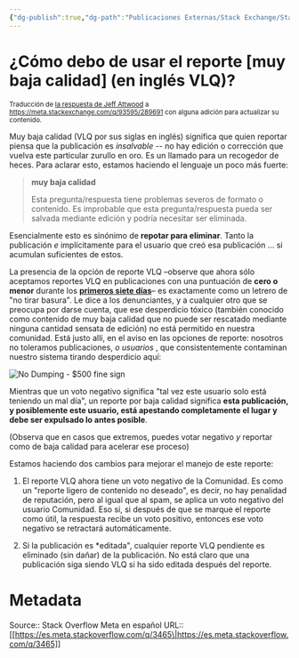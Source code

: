 ```yaml
---
{"dg-publish":true,"dg-path":"Publicaciones Externas/Stack Exchange/Stack Overflow en español/Stack Overflow en español Meta/es.meta.stackoverflow.com-3465.md","permalink":"/publicaciones-externas/stack-exchange/stack-overflow-en-espanol/stack-overflow-en-espanol-meta/es-meta-stackoverflow-com-3465/","title":"¿Cómo debo de usar el reporte [muy baja calidad] (en inglés VLQ)?","hide":true,"noteIcon":"\"0\"","created":"2024-04-03T12:49:10.594-06:00","updated":"2024-04-05T16:44:03.220-06:00"}
---
```


# ¿Cómo debo de usar el reporte [muy baja calidad] (en inglés VLQ)?

<sub>Traducción de [la respuesta de Jeff Attwood][3] a https://meta.stackexchange.com/q/93595/289691 con alguna adición para actualizar su contenido.</sub>  

Muy baja calidad (VLQ por sus siglas en inglés)  significa que quien reportar piensa que la publicación es *insalvable* -- no hay edición o corrección que vuelva este particular zurullo  en oro. Es un llamado para un recogedor de heces. Para aclarar esto, estamos haciendo el lenguaje un poco más fuerte:

> **muy baja calidad**
> 
> Esta pregunta/respuesta tiene problemas severos de formato o contenido. Es improbable que esta pregunta/respuesta pueda ser salvada mediante edición y podría necesitar ser eliminada.

Esencialmente esto es sinónimo de **repotar para eliminar**. Tanto la publicación *e* implícitamente para el usuario que creó esa publicación &hellip; si acumulan suficientes de estos. 

La presencia de la opción de reporte VLQ –observe que ahora sólo aceptamos reportes VLQ en publicaciones con una puntuación de **cero o menor** durante los **[primeros siete días][1]**– es exactamente como un letrero de "no tirar basura". Le dice a los denunciantes, y a cualquier otro que se preocupa por darse cuenta, que ese desperdicio tóxico (también conocido como contenido de muy baja calidad que no puede ser rescatado mediante ninguna cantidad sensata de edición) no está permitido en nuestra comunidad. Está justo allí, en el aviso en las opciones de reporte: nosotros no toleramos publicaciones, *o usuarios* , que consistentemente contaminan nuestro sistema tirando desperdicio aquí:

![No Dumping - $500 fine sign][2]

Mientras que un voto negativo significa "tal vez este usuario solo está teniendo un mal día", un reporte por baja calidad significa **esta publicación, y posiblemente este usuario, está apestando completamente el lugar y debe ser expulsado lo antes posible**.

(Observa que en casos que extremos, puedes votar negativo *y* reportar como de baja calidad para acelerar ese proceso)

Estamos haciendo dos cambios para mejorar el manejo de este reporte:

1. El reporte VLQ ahora tiene un voto negativo de la Comunidad. Es como un "reporte ligero de contenido no deseado", es decir, no hay penalidad de reputación, pero al igual que al spam, se aplica un voto negativo del usuario Comunidad. Eso sí, si después de que se marque el reporte como útil, la respuesta recibe un voto positivo, entonces ese voto negativo se retractará automáticamente.

2. Si la publicación es *editada", cualquier reporte VLQ pendiente es eliminado  (sin dañar) de la publicación. No está claro que una publicación siga siendo VLQ si ha sido editada después del reporte.

  [1]: https://meta.stackoverflow.com/a/326635
  [2]: https://i.stack.imgur.com/AzYIi.png
  [3]: https://meta.stackexchange.com/a/93606/289691

# Metadata
Source:: Stack Overflow Meta en español
URL:: [[https://es.meta.stackoverflow.com/q/3465\|https://es.meta.stackoverflow.com/q/3465]]

